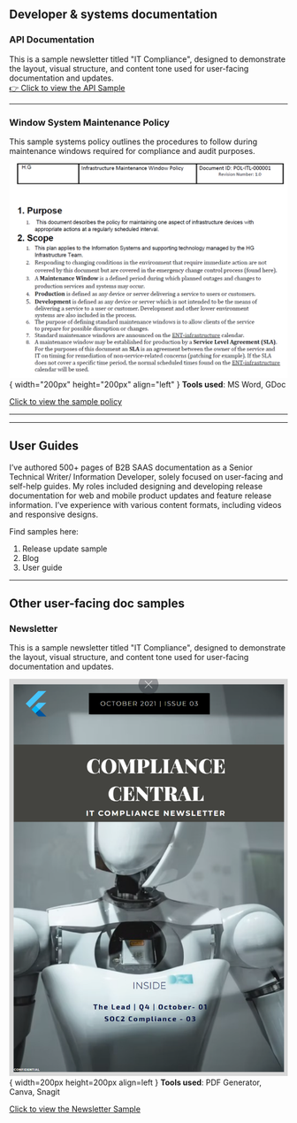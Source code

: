 

## Developer & systems documentation

### API Documentation

This is a sample newsletter titled "IT Compliance", designed to demonstrate the layout, visual structure, and content tone used for user-facing documentation and updates.  
[👉 Click to view the API Sample](services.md)

---

### Window System Maintenance Policy
This sample systems policy outlines the procedures to follow during maintenance windows required for compliance and audit purposes.  

![Policy doc sample](assets/policy.png){ width="200px" height="200px" align="left" } **Tools used**: MS Word, GDoc

[Click to view the sample policy](https://drive.google.com/file/d/1BuEr1xDuIi_K524FhhBqEkehtWtkYzjb/view?usp=drive_link)

--- 

--- 

## User Guides 

I’ve authored 500+ pages of B2B SAAS documentation as a Senior Technical Writer/ Information Developer, solely focused on user-facing and self-help guides. 
My roles included designing and developing release documentation for web and mobile product updates and feature release information. I’ve experience with various content formats, including videos and responsive designs. 

Find samples here:

1. Release update sample
2. Blog 
3. User guide
  

---

## Other user-facing doc samples

### Newsletter
This is a sample newsletter titled "IT Compliance", designed to demonstrate the layout, visual structure, and content tone used for user-facing documentation and updates. 

![Newsletter sample](assets/sample1.png){ width=200px height=200px align=left } **Tools used**: PDF Generator, Canva, Snagit

[Click to view the Newsletter Sample](https://drive.google.com/file/d/1ve4fbP8WRD79oCeB6D4b3TcGm0phLuPk/view?usp=drive_link)
